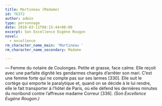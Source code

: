 ```yaml
---
title: Martineau (Madame)
id: 76372
author: admin
type: personnage
date: 2010-03-11T08:15:44+00:00
excerpt: Son Excellence Eugène Rougon
novel:
  - excellence
rm_character_name_main: 'Martineau '
rm_character_name_secondary: Madame

---
```

— Femme du notaire de Coulonges. Petite et grasse, face calme. Elle reçoit avec une parfaite dignité les gendarmes chargés d’arrêter son mari. C’est une femme forte qui ne compte pas sur ses larmes [330]. Elle suit le cortège qui emporte le paralytique et, quand on se décide à le lui rendre, elle le fait transporter à l’hôtel de Paris, où elle défend les dernières minutes du moribond contre l’affreuse madame Correur [336]. _(Son Excellence Eugène Rougon.)_